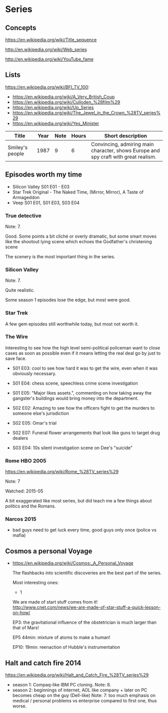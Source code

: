 # Series

## Concepts

<https://en.wikipedia.org/wiki/Title_sequence>

<http://en.wikipedia.org/wiki/Web_series>

<http://en.wikipedia.org/wiki/YouTube_fame>

## Lists

<https://en.wikipedia.org/wiki/BFI_TV_100>:

- <https://en.wikipedia.org/wiki/A_Very_British_Coup>
- <https://en.wikipedia.org/wiki/Culloden_%28film%29>
- <https://en.wikipedia.org/wiki/Up_Series>
- <https://en.wikipedia.org/wiki/The_Jewel_in_the_Crown_%28TV_series%29>
- <https://en.wikipedia.org/wiki/Yes_Minister>

| Title           | Year | Note | Hours | Short description                                                                   |
|-----------------|------|------|-------|-------------------------------------------------------------------------------------|
| Smiley's people | 1987 | 9    | 6     | Convincing, admiring main character, shows Europe and spy craft with great realism. |

## Episodes worth my time

- Silicon Valley S01 E01 - E03
- Star Trek Original - The Naked Time, (Mirror, Mirror), A Taste of Armageddon
- Veep S01 E01, S01 E03, S03 E04

### True detective

Note: 7.

Good. Some points a bit cliché or overly dramatic,
but some smart moves like the shootout lying scene which echoes the Godfather's christening scene

The scenery is the most important thing in the series.

### Silicon Valley

Note: 7.

Quite realistic.

Some season 1 episodes lose the edge, but most were good.

### Star Trek

A few gem episodes still worthwhile today, but most not worth it.

### The Wire

Interesting to see how the high level semi-political policeman want to close cases as soon as possible even if it means letting the real deal go by just to save face.

- S01 E03: cool to see how hard it was to get the wire, even when it was obviously necessary.
- S01 E04: chess scene, speechless crime scene investigation
- S01 E05: "Major likes assets.", commenting on how taking away the gangster's buildings would bring money into the department.

- S02 E02: Amazing to see how the officers fight to get the murders to someone else's jurisdiction
- S02 E05: Omar's trial
- S02 E07: Funeral flower arrangements that look like guns to target drug dealers

- S03 E04: 10s silent investigation scene on Dee's "suicide"

### Rome HBO 2005

<https://en.wikipedia.org/wiki/Rome_%28TV_series%29>

Note: 7

Watched: 2015-05

A bit exaggerated like most series, but did teach me a few things about politics and the Romans.

### Narcos 2015

- bad guys need to get luck every time, good guys only once (police vs mafia)

## Cosmos a personal Voyage

-   https://en.wikipedia.org/wiki/Cosmos:_A_Personal_Voyage

    The flashbacks into scientific discoveries are the best part of the series.

    Most interesting ones:

    - 1

    We are made of start stuff comes from it! http://www.cnet.com/news/we-are-made-of-star-stuff-a-quick-lesson-on-how/

    EP3: the gravitational influence of the obstetrician is much larger than that of Mars!

    EP5 44min: mixture of atoms to make a human!

    EP10: 19min: reenaction of Hubble's instrumentation

## Halt and catch fire 2014

<https://en.wikipedia.org/wiki/Halt_and_Catch_Fire_%28TV_series%29>

- season 1: Compaq-like IBM PC cloning. Note: 8.
- season 2: beginnings of internet, AOL like company + later on PC becomes cheap on the guy (Dell-like) Note: 7: too much emphasis on medical / personal problems vs enterprise compared to first one, thus worse.
